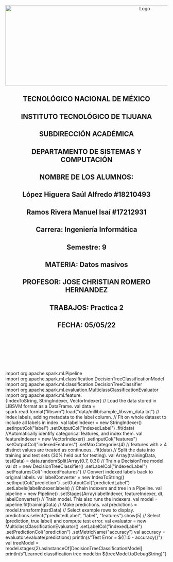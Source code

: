 <p align="center">
    <img alt="Logo" src="https://www.tijuana.tecnm.mx/wp-content/uploads/2021/08/liston-de-logos-oficiales-educacion-tecnm-FEB-2021.jpg" width=850 height=250>
</p>

<H2><p align="Center">TECNOLÓGICO NACIONAL DE MÉXICO</p></H2>

<H2><p align="Center">INSTITUTO TECNOLÓGICO DE TIJUANA</p></H2>

<H2><p align="Center">SUBDIRECCIÓN ACADÉMICA</p></H2>

<H2><p align="Center">DEPARTAMENTO DE SISTEMAS Y COMPUTACIÓN</p></H2>

<H2><p align="Center">NOMBRE DE LOS ALUMNOS: </p></H2>

<H2><p align="Center">López Higuera Saúl Alfredo #18210493</p></H2>

<H2><p align="Center">Ramos Rivera Manuel Isaí #17212931</p></H2>

<H2><p align="Center">Carrera: Ingeniería Informática</p></H2>

<H2><p align="Center">Semestre: 9 </p></H2>

<H2><p align="Center">MATERIA: Datos masivos</p></H2>

<H2><p align="Center">PROFESOR: JOSE CHRISTIAN ROMERO HERNANDEZ</p></H2>

<H2><p align="Center">TRABAJOS: Practica 2</p></H2>

<H2><p align="Center">FECHA: 05/05/22</p></H2>

<br>
<br>
<br>
<br>
<br>

###

import org.apache.spark.ml.Pipeline
<br>
import org.apache.spark.ml.classification.DecisionTreeClassificationModel
<br>
import org.apache.spark.ml.classification.DecisionTreeClassifier 
<br>
import org.apache.spark.ml.evaluation.MulticlassClassificationEvaluator 
<br>
import org.apache.spark.ml.feature.
<br>
{IndexToString, StringIndexer, VectorIndexer}
// Load the data stored in LIBSVM format as a DataFrame.
val data = spark.read.format("libsvm").load("data/mllib/sample_libsvm_data.txt")
// Index labels, adding metadata to the label column.
// Fit on whole dataset to include all labels in index.
val labelIndexer = new StringIndexer() .setInputCol("label") .setOutputCol("indexedLabel") .fit(data) 
//Automatically identify categorical features, and index them.
val featureIndexer = new VectorIndexer() .setInputCol("features") .setOutputCol("indexedFeatures") .setMaxCategories(4) 
// features with > 4 distinct values are treated as continuous. .fit(data)
// Split the data into training and test sets (30% held out for testing).
val Array(trainingData, testData) = data.randomSplit(Array(0.7, 0.3))
// Train a DecisionTree model. 
val dt = new DecisionTreeClassifier() .setLabelCol("indexedLabel") .setFeaturesCol("indexedFeatures")
// Convert indexed labels back to original labels. 
val labelConverter = new IndexToString() .setInputCol("prediction") .setOutputCol("predictedLabel") .setLabels(labelIndexer.labels)
// Chain indexers and tree in a Pipeline. 
val pipeline = new Pipeline() .setStages(Array(labelIndexer, featureIndexer, dt, labelConverter))
// Train model. This also runs the indexers.
val model = pipeline.fit(trainingData)
// Make predictions. 
val predictions = model.transform(testData)
// Select example rows to display. 
predictions.select("predictedLabel", "label", "features").show(5)
// Select (prediction, true label) and compute test error. 
val evaluator = new MulticlassClassificationEvaluator() .setLabelCol("indexedLabel") .setPredictionCol("prediction") .setMetricName("accuracy") val accuracy = evaluator.evaluate(predictions) println(s"Test Error = ${(1.0 - accuracy)}")
val treeModel = model.stages(2).asInstanceOf[DecisionTreeClassificationModel] println(s"Learned classification tree model:\n ${treeModel.toDebugString}")

